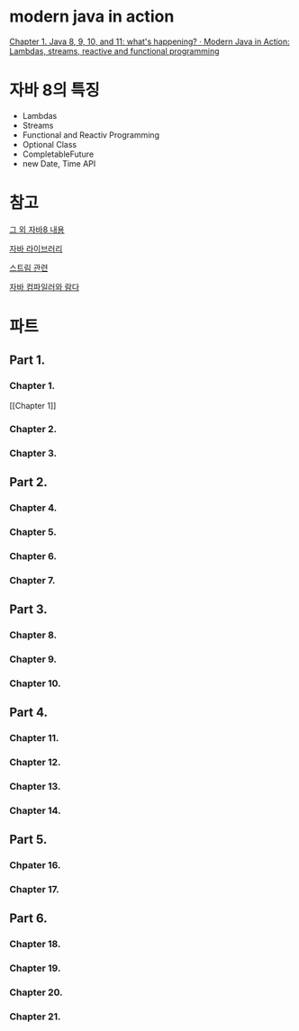 # modern java in action

[Chapter 1. Java 8, 9, 10, and 11: what's happening? · Modern Java in Action: Lambdas, streams, reactive and functional programming](https://livebook.manning.com/book/modern-java-in-action/chapter-1/6)

# 자바 8의 특징

-   Lambdas
-   Streams
-   Functional and Reactiv Programming
-   Optional Class
-   CompletableFuture
-   new Date, Time API

# 참고

[그 외 자바8 내용](%5B%3Chttps://livebook.manning.com/book/modern-java-in-action/appendix-a/app01%3E%5D(%3Chttps://livebook.manning.com/book/modern-java-in-action/appendix-a/app01%3E))

[자바 라이브러리](%5B%3Chttps://livebook.manning.com/book/modern-java-in-action/appendix-b/app02%3E%5D(%3Chttps://livebook.manning.com/book/modern-java-in-action/appendix-b/app02%3E))

[스트림 관련](%5B%3Chttps://livebook.manning.com/book/modern-java-in-action/appendix-c/app03%3E%5D(%3Chttps://livebook.manning.com/book/modern-java-in-action/appendix-c/app03%3E))

[자바 컴파일러와 람다](%5B%3Chttps://livebook.manning.com/book/modern-java-in-action/appendix-d/app04%3E%5D(%3Chttps://livebook.manning.com/book/modern-java-in-action/appendix-d/app04%3E))

# 파트

## Part 1.

### Chapter 1.

[[Chapter 1]]

### Chapter 2.

### Chapter 3.

## Part 2.

### Chapter 4.

### Chapter 5.

### Chapter 6.

### Chapter 7.

## Part 3.

### Chapter 8.

### Chapter 9.

### Chapter 10.

## Part 4.

### Chapter 11.

### Chapter 12.

### Chapter 13.

### Chapter 14.

## Part 5.

### Chpater 16.

### Chapter 17.

## Part 6.

### Chapter 18.

### Chapter 19.

### Chapter 20.

### Chapter 21.